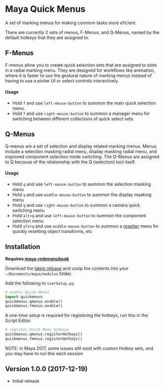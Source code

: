 # Maya Quick Menus

A set of marking menus for making common tasks more eficient.

There are currently 2 sets of menus, F-Menus, and Q-Menus, named by the default hotkeys that they are assigned to.


## F-Menus

F-menus allow you to create quick selection sets that are assigned to slots in a radial marking menu. They are designed for workflows like animation, where it is faster to use the gestural nature of marking menus instead of having to use a picker UI or select controls interactively.

#### Usage

- Hold `f` and use `left-mouse-button` to summon the main quick selection menu.
- Hold `f` and use `right-mouse-button` to summon a manager menu for switching between different collections of quick select sets.


## Q-Menus

Q-menus are a set of selection and display related marking menus. Menus include a selection masking radial menu, display masking radial menu, and improved component selection mode switching. The Q-Menus are assigned to Q because of the relationship with the Q (selection) tool itself.

#### Usage

- Hold `q` and use `left-mouse-button` to summon the selection masking menu
- Hold `q` and use `middle-mouse-button` to summon the display masking menu
- Hold `q` and use `right-mouse-button` to summon a camera quick switching menu
- Hold `alt+q` and use `left-mouse-button` to summon the component selection menu
- Hold `alt+q` and use `middle-mouse-button` to summon a [resetter](https://github.com/bohdon/maya-resetter) menu for quickly resetting object transforms, etc


## Installation

**Requires [maya-rmbmenuhook](https://github.com/bohdon/maya-rmbmenuhook)**

Download the [latest release](https://github.com/bohdon/maya-quickmenus/releases/latest) and unzip the contents into your `~/Documents/maya/modules` folder.

Add the following to `userSetup.py`:

```python
# enable Quick Menus
import quickmenus
quickmenus.qmenus.enable()
quickmenus.fmenus.enable()
```

A one-time setup is required for registering the hotkeys, run this in the Script Editor:

```python
# register Quick Menu hotkeys
quickmenus.qmenus.registerHotkeys()
quickmenus.fmenus.registerHotkeys()
```

NOTE: in Maya 2017, some issues still exist with custom Hotkey sets, and you may have to run this each session


## Version 1.0.0 (2017-12-19)
- Initial release
